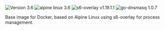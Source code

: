 ![Version 3.6](https://img.shields.io/badge/Version-3.6-brightgreen.svg) ![alpine linux 3.6](https://img.shields.io/badge/alpine%20linux-3.6-blue.svg) ![s6-overlay v1.19.1.1](https://img.shields.io/badge/s6--overlay-v1.19.1.1-blue.svg) ![go-dnsmasq 1.0.7](https://img.shields.io/badge/go--dnsmasq-1.0.7-blue.svg)

Base image for Docker, based on Alpine Linux using s6-overlay for process management.
